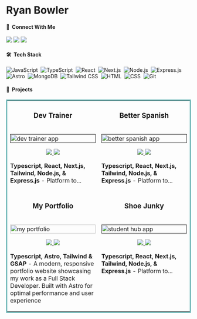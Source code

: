 # Ryan Bowler

#### 👋 &nbsp;Connect With Me
<p>
<a href="https://my-portfolio-six-taupe-76.vercel.app/"><img src="https://img.shields.io/badge/-My%20Portfolio-3423A6?style=flat&logo=Google-Chrome&logoColor=white"/></a>
<a href="https://www.linkedin.com/in/ryan-bowler-601919170/"><img src="https://img.shields.io/badge/-Ryan%20Bowler-0077B5?style=flat&logo=Linkedin&logoColor=white"/></a>
<a href="mailto:ryanbprog@gmail.com"><img src="https://img.shields.io/badge/-Email-D14836?style=flat&logo=Gmail&logoColor=white"/></a>
</p>

#### 🛠 &nbsp;Tech Stack

![JavaScript](https://img.shields.io/badge/-JavaScript-05122A?style=flat&logo=javascript)&nbsp;
![TypeScript](https://img.shields.io/badge/TypeScript-05122A?style=flat&logo=typescript)&nbsp;
![React](https://img.shields.io/badge/-React-05122A?style=flat&logo=react)&nbsp;
![Next.js](https://img.shields.io/badge/-Next.js-05122A?style=flat&logo=next.js)&nbsp;
![Node.js](https://img.shields.io/badge/-Node.js-05122A?style=flat&logo=node.js)&nbsp;
![Express.js](https://img.shields.io/badge/-Express.js-05122A?style=flat&logo=express)&nbsp;
![Astro](https://img.shields.io/badge/-Astro-05122A?style=flat&logo=astro)&nbsp;
![MongoDB](https://img.shields.io/badge/-MongoDB-05122A?style=flat&logo=mongodb)&nbsp;
![Tailwind CSS](https://img.shields.io/badge/-Tailwind%20CSS-05122A?style=flat&logo=tailwind-css)&nbsp;
![HTML](https://img.shields.io/badge/-HTML-05122A?style=flat&logo=HTML5)&nbsp;
![CSS](https://img.shields.io/badge/-CSS-05122A?style=flat&logo=CSS3&logoColor=1572B6)&nbsp;
![Git](https://img.shields.io/badge/-Git-05122A?style=flat&logo=git)&nbsp;

#### 💼 &nbsp;Projects

<table bordercolor="#66b2b2"> 
  <tr>
    <!-- Project 1 -->
    <td width="50%" valign="top">
      <h3 align="center">Dev Trainer</h3>
        <br />
        <a target="_blank" href="">
          <img src="" width="100%" alt="dev trainer app"/>
        </a>
        <br />
        <p align="center">
          
  <a href="https://github.com/RyanBProg/dev-trainer" target="_blank">
    <img src="https://img.shields.io/static/v1?label=&message=Repo&color=05122A&style=flat&logo=github&logoColor=white"/>
  </a>  
  <a href="" target="_blank">
    <img src="https://img.shields.io/static/v1?label=&message=Visit%20Site&color=05122A&style=flat&logo=google-chrome&logoColor=white"/>
  </a>
      </p>
        <p><strong>Typescript, React, Next.js, Tailwind, Node.js, & Express.js</strong> - Platform to...</p>
    </td>
    <!-- Project 2 -->
    <td width="50%" valign="top">
      <h3 align="center">Better Spanish</h3>
        <br />
      <a target="_blank" href="">
            <img src="" width="100%"  alt="better spanish app"/>
        </a>
        <br />
        <p align="center">
          
  <a href="https://github.com/RyanBProg/better-spanish" target="_blank">
    <img src="https://img.shields.io/static/v1?label=&message=Repo&color=05122A&style=flat&logo=github&logoColor=white"/>
  </a>
  <a href="" target="_blank">
    <img src="https://img.shields.io/static/v1?label=&message=Visit%20Site&color=05122A&style=flat&logo=google-chrome&logoColor=white"/>
  </a>
      </p>
        <p><strong>Typescript, React, Next.js, Tailwind, Node.js, & Express.js</strong> - Platform to...</p>
    </td>
  </tr>
  
  <tr>
    <!-- Project 3 -->
    <td width="50%" valign="top">
      <h3 align="center">My Portfolio</h3>
      <br />
        <a target="_blank" href="https://portfolio-v1-ryans-projects-197c1757.vercel.app">
          <img src="" width="100%" alt="my portfolio"/>
        </a>
      <br />
        <p align="center">
  <a href="https://github.com/RyanBProg/portfolio-v1" target="_blank">
    <img src="https://img.shields.io/static/v1?label=&message=Repo&color=05122A&style=flat&logo=github&logoColor=white"/>
  </a>
  <a href="https://portfolio-v1-ryans-projects-197c1757.vercel.app" target="_blank">
    <img src="https://img.shields.io/static/v1?label=&message=Visit%20Site&color=05122A&style=flat&logo=google-chrome&logoColor=white"/>
  </a>
      </p>
        <p><strong>Typescript, Astro, Tailwind & GSAP</strong> - A modern, responsive portfolio website showcasing my work as a Full Stack Developer. Built with Astro for optimal         performance and user experience</p>
    </td>
    <!-- Project 4 -->
    <td width="50%" valign="top">
      <h3 align="center">Shoe Junky</h3>
        <br />
        <a target="_blank" href="">
          <img src="" width="100%" alt="student hub app"/>
        </a>
        <br />
        <p align="center">
          
  <a href="https://github.com/RyanBProg/student-hub" target="_blank">
    <img src="https://img.shields.io/static/v1?label=&message=Repo&color=05122A&style=flat&logo=github&logoColor=white"/>
  </a>
  <a href="" target="_blank">
    <img src="https://img.shields.io/static/v1?label=&message=Visit%20Site&color=05122A&style=flat&logo=google-chrome&logoColor=white"/>
  </a>
      </p>
        <p><strong>Typescript, React, Next.js, Tailwind, Node.js, & Express.js</strong> - Platform to...</p>
    </td>
  </tr>
</table>
